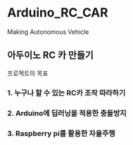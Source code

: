 # Arduino_RC_CAR
Making Autonomous Vehicle

## 아두이노 RC 카 만들기
프로젝트의 목표
### 1. 누구나 할 수 있는 RC카 조작 따라하기
### 2. Arduino에 딥러닝을 적용한 충돌방지
### 3. Raspberry pi를 활용한 자율주행
